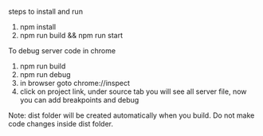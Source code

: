 steps to install and run
1) npm install
2) npm run build && npm run start

To debug server code in chrome
1) npm run build
2) npm run debug
3) in browser goto chrome://inspect
4) click on project link, under source tab you will see all server file, now you can add breakpoints and debug

Note: dist folder will be created automatically when you build. Do not make code changes inside dist folder.

